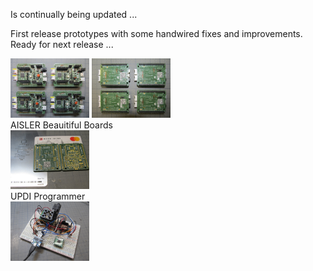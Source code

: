 Is continually being updated ...  

First release prototypes with some handwired fixes and improvements. Ready for next release ...

<img src="../Images/IMG_3747_20.jpg" alt="Arduino" width="25%">  <img src="../Images/IMG_3750_20.jpg" alt="Arduino" width="25%">  
AISLER Beauitiful Boards  
<img src="../Images/IMG_3774_20.jpg" alt="Arduino" width="25%">  
UPDI Programmer  
<img src="../Images/IMG_3770_20.jpg" alt="Arduino" width="25%">  
